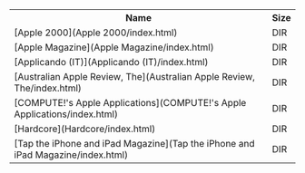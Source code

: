 <table>
<tr><th>Name</th><th>Size</th></tr>
<tr><td>
[Apple 2000](Apple 2000/index.html)
</td><td>DIR</td></tr>
<tr><td>
[Apple Magazine](Apple Magazine/index.html)
</td><td>DIR</td></tr>
<tr><td>
[Applicando (IT)](Applicando (IT)/index.html)
</td><td>DIR</td></tr>
<tr><td>
[Australian Apple Review, The](Australian Apple Review, The/index.html)
</td><td>DIR</td></tr>
<tr><td>
[COMPUTE!'s Apple Applications](COMPUTE!'s Apple Applications/index.html)
</td><td>DIR</td></tr>
<tr><td>
[Hardcore](Hardcore/index.html)
</td><td>DIR</td></tr>
<tr><td>
[Tap the iPhone and iPad Magazine](Tap the iPhone and iPad Magazine/index.html)
</td><td>DIR</td></tr>
</table>
